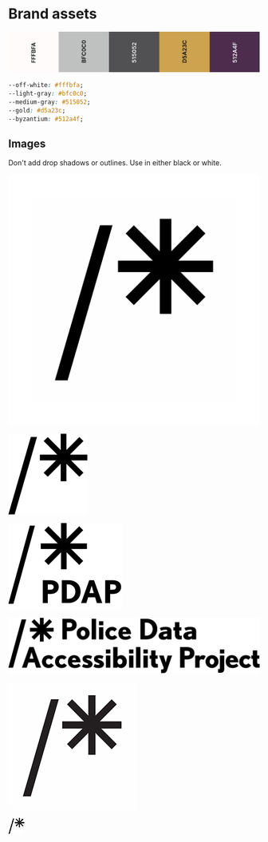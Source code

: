 # Brand assets

![](../../.gitbook/assets/screen-shot-2021-06-09-at-10.36.55-pm.png)

```css
--off-white: #fffbfa;
--light-gray: #bfc0c0;
--medium-gray: #515052;
--gold: #d5a23c;
--byzantium: #512a4f;
```

## Images

Don't add drop shadows or outlines. Use in either black or white.



![logo-space.png \(extra space is for circle crops\)](../../.gitbook/assets/logo-space%20%281%29.png)

![logo.svg](../../.gitbook/assets/logo%20%281%29.svg)

![acronym.svg](../../.gitbook/assets/acronym.svg)

![lockup.svg](../../.gitbook/assets/lockup%20%282%29.svg)

![webclip.gif](../../.gitbook/assets/webclip%20%281%29.gif)

![favicon.png](../../.gitbook/assets/favicon.png)




